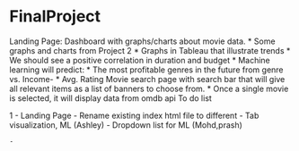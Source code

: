 # FinalProject

Landing Page: Dashboard with graphs/charts about movie data.
	* Some graphs and charts from Project 2 
	* Graphs in Tableau that illustrate trends
		* We should see a positive correlation in duration and budget
	* Machine learning will predict:
		* The most profitable genres in the future from genre vs. Income-
		* Avg. Rating 
Movie search page with search bar that will give all relevant items as a list of banners to choose from.
	* Once a single movie is selected, it will display data from omdb api
To do list 

1 - Landing Page 
	- Rename existing index html file to different 
	- Tab visualization, ML (Ashley)
	- Dropdown list for ML (Mohd,prash)
	

	- 
